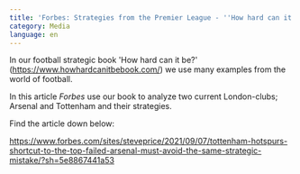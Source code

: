 ```yaml
---
title: 'Forbes: Strategies from the Premier League - ''How hard can it be?'''
category: Media
language: en
---
```

In our football strategic book 'How hard can it be?' (<https://www.howhardcanitbebook.com/>) we use many examples from the world of football.

In this article _Forbes_ use our book to analyze two current London-clubs; Arsenal and Tottenham and their strategies.

Find the article down below:

<https://www.forbes.com/sites/steveprice/2021/09/07/tottenham-hotspurs-shortcut-to-the-top-failed-arsenal-must-avoid-the-same-strategic-mistake/?sh=5e8867441a53>
